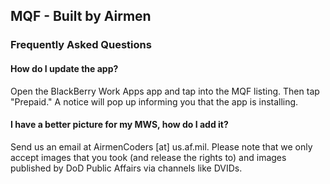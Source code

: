 ## MQF - Built by Airmen
### Frequently Asked Questions

#### How do I update the app?
Open the BlackBerry Work Apps app and tap into the MQF listing. Then tap "Prepaid." A notice will pop up informing you that the app is installing. 

#### I have a better picture for my MWS, how do I add it?
Send us an email at AirmenCoders [at] us.af.mil. Please note that we only accept images that you took (and release the rights to) and images published by DoD Public Affairs via channels like DVIDs.
